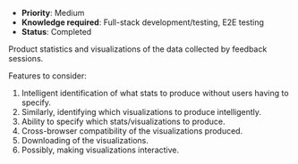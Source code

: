 * **Priority**: Medium
* **Knowledge required**: Full-stack development/testing, E2E testing
* **Status**: Completed

Product statistics and visualizations of the data collected by feedback sessions.

Features to consider:
1. Intelligent identification of what stats to produce without users having to specify.
1. Similarly, identifying which visualizations to produce intelligently.
1. Ability to specify which stats/visualizations to produce.
1. Cross-browser compatibility of the visualizations produced.
1. Downloading of the visualizations.
1. Possibly, making visualizations interactive.
